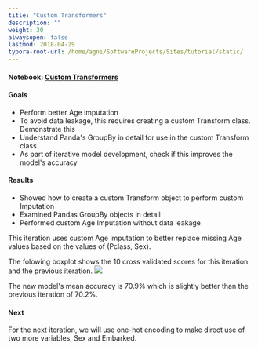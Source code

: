 ```yaml
---
title: "Custom Transformers"
description: ""
weight: 30
alwaysopen: false
lastmod: 2018-04-29
typora-root-url: /home/agni/SoftwareProjects/Sites/tutorial/static/
---
```

#### Notebook: <a href="http://nbviewer.jupyter.org/github/sdiehl28/tutorial-jupyter-notebooks/blob/master/projects/titanic/Titanic03.ipynb" target="_blank">Custom Transformers</a>

#### Goals  
* Perform better Age imputation
* To avoid data leakage, this requires creating a custom Transform class. Demonstrate this
* Understand Panda's GroupBy in detail for use in the custom Transform class
* As part of iterative model development, check if this improves the model's accuracy

#### Results
* Showed how to create a custom Transform object to perform custom Imputation
* Examined Pandas GroupBy objects in detail
* Performed custom Age Imputation without data leakage

This iteration uses custom Age imputation to better replace missing Age values based on the values of (Pclass, Sex).

The folowing boxplot shows the 10 cross validated scores for this iteration and the previous iteration.
<img src='/images/3_vs_2.png'>

The new model's mean accuracy is 70.9% which is slightly better than the previous iteration of 70.2%.

#### Next

For the next iteration, we will use one-hot encoding to make direct use of two more variables, Sex and Embarked.